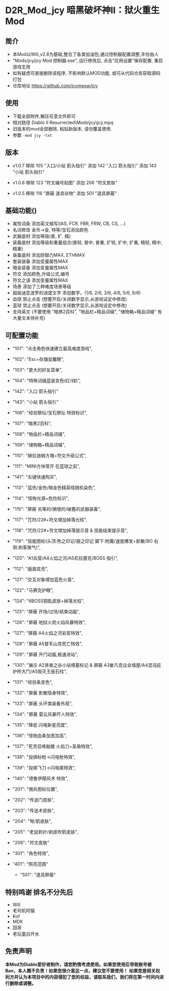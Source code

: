 # D2R_Mod_jcy 暗黑破坏神II：狱火重生 Mod

## 简介
* 本Mod以Will_v2.8为基础,整合了各类加油包,通过控制器配置调整,丰俭由人
* "Mods/jcy/jcy Mod 控制器.exe", 运行修改后, 点击"应用设置"保存配置. 重启游戏生效 
* 如有疑虑可直接删除该程序, 不影响默认MOD功能, 或可从代码仓库获取源码打包
* 仓库地址 https://github.com/jcymeow/jcy

## 使用
* 下载全部附件,解压任意文件即可
* 相对路径 Diablo II Resurrected\Mods\jcy\jcy.mpq
* 旧版本的mod全部删除, 粘贴新版本, 请勿覆盖使用.
* 参数 `-mod jcy -txt`

## 版本
* v1.0.7
    移除 105 "入口/小站 箭头指引"
    添加 142 "入口 箭头指引"
    添加 143 "小站 箭头指引"

* v1.0.6
    移除 123 "符文编号贴图"
    添加 206 "符文皮肤"

* v1.0.5 
    移除 116 "屏蔽 道具杂物"
    添加 501 "道具屏蔽"


## 基础功能()
* 属性词条 添加英文缩写(IAS, FCR, FBR, FRW, CB, CS, ...)
* 名词修改 金币->金, 特等/宝石添加颜色
* 武器底材 添加等级(普, 扩, 精)
* 装备底材 添加等级和重量组合(普轻, 普中, 普重, 扩轻, 扩中, 扩重, 精轻, 精中, 精重)
* 装备底材 添加防御力MAX, ETHMAX
* 套装装备 添加变量属性MAX
* 暗金装备 添加变量属性MAX
* 符文 添加颜色,升级公式,编号
* 符文之语 添加变量属性MAX
* 场景 添加了三种难度场景等级
* 超级迪亚波罗的进度文字 添加数字。(1/6, 2/6, 3/6, 4/6, 5/6, 6/6)
* 血球 禁止点击 (想要开启/关闭数字显示,从游戏设定中修改)
* 蓝球 禁止点击 (想要开启/关闭数字显示,从游戏设定中修改)
* 支持英文 (不要使用 "暗黑2百科", "物品栏+精品词缀", "储物箱+精品词缀" 有大量文本待补充) 

## 可配置功能
* "101": "点击角色快速建立最高难度游戏",
* "102": "Esc=存儲並離開",
* "103": "更大的好友菜单",
* "104": "特殊词缀蓝装变色(红/绿)",
* "142": "入口 箭头指引"
* "143": "小站 箭头指引"
* "106": "经验祭坛/宝石祭坛 特效标识",
* "107": "暗黑2百科",
* "108": "物品栏+精品词缀",
* "109": "储物箱+精品词缀",
* "110": "赫拉迪姆方塊+符文升级公式",
* "111": "MINI方块常开 在蓝球之前",
* "141": "左键快速购买",
* "113": "蓝色/金色/暗金色精英怪随机染色",
* "114": "怪物光源+危险标识",
* "115": "屏蔽 劣等的/損壞的/破舊的武器装备",
* "117": "咒符/22#+符文增加掉落光柱",
* "118": "咒符/22#+符文增加掉落提示音 & 技能结束提示音",
* "119": "技能图标(头顶:熊之印记/狼之印记 脚下:附魔/速度爆发+影散/BO 右侧:刺客聚气)",
* "120": "A1兵营/A4火焰之河/A5尼拉塞克/BOSS 指引",
* "112": "画面变亮",
* "121": "交互对象增加蓝色火苗",
* "122": "马赛克护眼",
* "124": "6BOSS钥匙皮肤+掉落光柱",
* "125": "屏蔽 开场/过场/结束动画",
* "126": "屏蔽 地狱火炬火焰风暴特效",
* "127": "屏蔽 A4火焰之河岩浆特效",
* "128": "屏蔽 A5督军山克死亡特效",
* "129": "屏蔽 开门动画,极速进站",
* "130": "展示 A2贤者之谷小站塔墓标记 & 屏蔽 A3崔凡克议会墙屋/A4混沌庇护所大门/A5毁灭王座石柱",
* "131": "经验条变色",
* "132": "屏蔽 影散隐身特效",
* "133": "屏蔽 头环类装备外观",
* "134": "屏蔽 雷云风暴吓人特效",
* "135": "降低 闪电新星亮度",
* "136": "怪物血条加宽加高",
* "137": "死灵召唤骷髅 火焰刀+圣盾特效",
* "138": "投掷标枪->闪电枪特效",
* "139": "投掷飞刀->闪电尾特效",
* "140": "德鲁伊飓风术 特效",

* "201": "佣兵图标位置",
* "202": "传送门皮肤",
* "203": "传送术皮肤",
* "204": "弩/箭皮肤",
* "205": "老鼠刺针/剥皮吹箭皮肤",
* "206": "符文皮肤"

* "301": "角色特效",

* "401": "照亮范围"

    * "501": "道具屏蔽"

## 特别鸣谢 **排名不分先后**
* Will
* 老司机阿猫
* Kof
* MDK
* 囧哥
* 老玩童白开水

## 免责声明
**本Mod为Diablo爱好者制作，请您酌情考虑使用。如果您使用后导致账号被Ban，本人概不负责！如果您很介意这一点，建议您不要使用！**
**如果您是相关权利方并认为本项目中的内容侵犯了您的权益，请联系我们，我们将在第一时间内进行删除或调整。**
